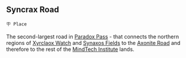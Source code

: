 ## Syncrax Road

`🪧 Place`

The second-largest road in [Paradox Pass](../refs/paradox_pass.md) - that connects the northern regions of [Xyrclaox Watch](../refs/xyrclaox_watch.md) and [Synaxos Fields](../refs/synaxos_fields.md) to the [Axonite Road](../refs/axonite_road.md) and therefore to the rest of the [MindTech Institute](../refs/mindtech_institute.md) lands.

<!---
keywords:  
aliases: 
-->